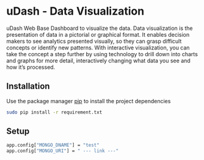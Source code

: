 # uDash - Data Visualization
uDash Web Base Dashboard to visualize the data. Data visualization is the presentation of data in a pictorial or graphical format. It enables decision makers to see analytics presented visually, so they can grasp difficult concepts or identify new patterns. With interactive visualization, you can take the concept a step further by using technology to drill down into charts and graphs for more detail, interactively changing what data you see and how it’s processed.

## Installation
Use the package manager [pip](https://pip.pypa.io/en/stable/) to install the project dependencies

```bash
sudo pip install -r requirement.txt
```

## Setup
```bash
app.config["MONGO_DNAME"] = "test"
app.config["MONGO_URI"] = " --- link ---"
```
